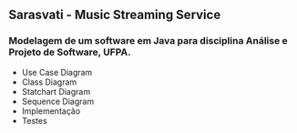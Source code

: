 Sarasvati - Music Streaming Service
----------------
### Modelagem de um software em Java para disciplina Análise e Projeto de Software, UFPA. 
* Use Case Diagram
* Class Diagram
* Statchart Diagram
* Sequence Diagram
* Implementação
* Testes

